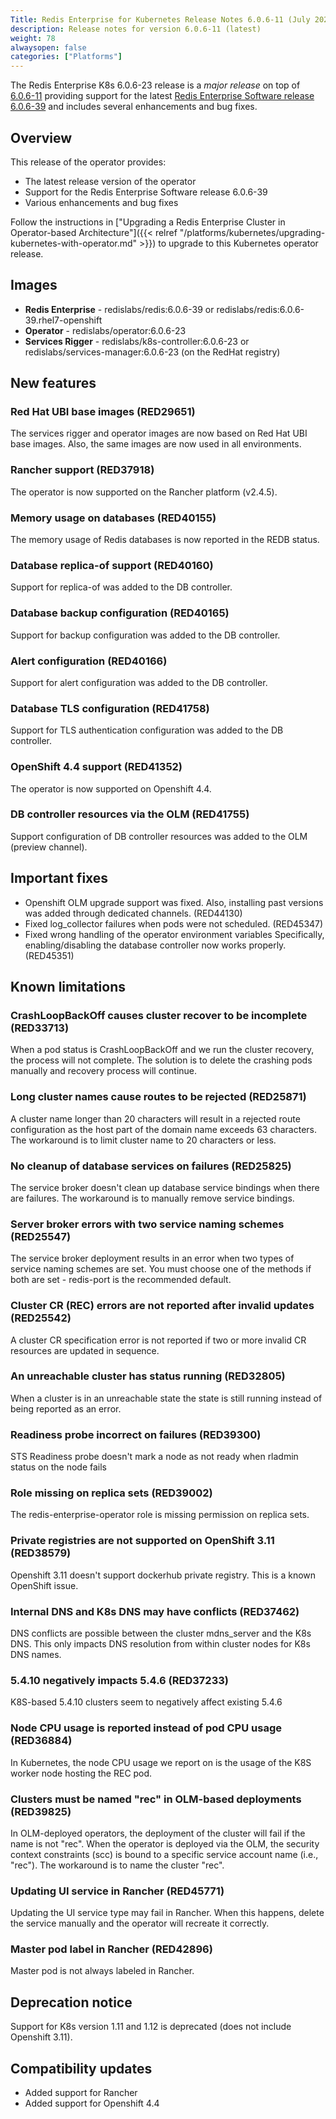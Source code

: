 ```yaml
---
Title: Redis Enterprise for Kubernetes Release Notes 6.0.6-11 (July 2020)
description: Release notes for version 6.0.6-11 (latest)
weight: 78
alwaysopen: false
categories: ["Platforms"]
---
```


The Redis Enterprise K8s 6.0.6-23 release is a *major release* on top of <a href="https://github.com/RedisLabs/redis-enterprise-k8s-docs/releases/tag/v6.0.6-11">6.0.6-11</a> providing support for the latest <a href="https://docs.redislabs.com/latest/rs/release-notes/rs-6-0-may-2020/">Redis Enterprise Software release 6.0.6-39</a> and includes several enhancements and bug fixes.

## Overview

This release of the operator provides:

 * The latest release version of the operator
 * Support for the Redis Enterprise Software release 6.0.6-39
 * Various enhancements and bug fixes

Follow the instructions in ["Upgrading a Redis Enterprise Cluster in Operator-based Architecture"]({{< relref "/platforms/kubernetes/upgrading-kubernetes-with-operator.md" >}}) to upgrade to this Kubernetes operator release.


## Images

 * **Redis Enterprise** - redislabs/redis:6.0.6-39 or redislabs/redis:6.0.6-39.rhel7-openshift
 * **Operator** - redislabs/operator:6.0.6-23
 * **Services Rigger** - redislabs/k8s-controller:6.0.6-23 or redislabs/services-manager:6.0.6-23 (on the RedHat registry)

## New features

### Red Hat UBI base images (RED29651)

The services rigger and operator images are now based on Red Hat UBI base images. Also, the same images are now used in all environments.

### Rancher support (RED37918)

The operator is now supported on the Rancher platform (v2.4.5).

### Memory usage on databases (RED40155)

The memory usage of Redis databases is now reported in the REDB status.

### Database replica-of support (RED40160)

Support for replica-of was added to the DB controller.

### Database backup configuration (RED40165)

Support for backup configuration was added to the DB controller.

### Alert configuration (RED40166)

Support for alert configuration was added to the DB controller.

### Database TLS configuration (RED41758)

Support for TLS authentication configuration was added to the DB controller.

### OpenShift 4.4 support (RED41352)

The operator is now supported on Openshift 4.4.

### DB controller resources via the OLM (RED41755)

Support configuration of DB controller resources was added to the OLM (preview channel).

## Important fixes

 * Openshift OLM upgrade support was fixed. Also, installing past versions was added through dedicated channels. (RED44130)
 * Fixed log_collector failures when pods were not scheduled. (RED45347)
 * Fixed wrong handling of the operator environment variables Specifically, enabling/disabling the database controller now works properly. (RED45351)


## Known limitations

### CrashLoopBackOff causes cluster recover to be incomplete  (RED33713)

When a pod status is CrashLoopBackOff and we run the cluster recovery, the process will not complete. The solution is to delete the crashing pods manually and recovery process will continue.

### Long cluster names cause routes to be rejected  (RED25871)

A cluster name longer than 20 characters will result in a rejected route configuration as the host part of the domain name exceeds 63 characters. The workaround is to limit cluster name to 20 characters or less.

### No cleanup of database services on failures (RED25825)

The service broker doesn't clean up database service bindings when there are failures. The workaround is to manually remove service bindings.

### Server broker errors with two service naming schemes  (RED25547)

The service broker deployment results in an error when two types of service naming schemes are set. You must choose one of the methods if both are set - redis-port is the recommended default.

### Cluster CR (REC) errors are not reported after invalid updates (RED25542)

A cluster CR specification error is not reported if two or more invalid CR resources are updated in sequence.

### An unreachable cluster has status running (RED32805)

When a cluster is in an unreachable state the state is still running instead of being reported as an error.

### Readiness probe incorrect on failures (RED39300)

STS Readiness probe doesn't mark a node as not ready when rladmin status on the node fails

### Role missing on replica sets (RED39002)

The redis-enterprise-operator role is missing permission on replica sets.

### Private registries are not supported on OpenShift 3.11 (RED38579)

Openshift 3.11 doesn't support dockerhub private registry. This is a known OpenShift issue.

### Internal DNS and K8s DNS may have conflicts (RED37462)

DNS conflicts are possible between the cluster mdns_server and the K8s DNS. This only impacts DNS resolution from within cluster nodes for K8s DNS names.

### 5.4.10 negatively impacts 5.4.6 (RED37233)

K8S-based 5.4.10 clusters seem to negatively affect existing 5.4.6

### Node CPU usage is reported instead of pod CPU usage (RED36884)

In Kubernetes, the node CPU usage we report on is the usage of the K8S worker node hosting the REC pod.

### Clusters must be named "rec" in OLM-based deployments (RED39825)

In OLM-deployed operators, the deployment of the cluster will fail if the name is not "rec". When the operator is deployed via the OLM, the security context constraints (scc) is bound to a specific service account name (i.e., "rec"). The workaround is to name the cluster "rec".

### Updating UI service in Rancher (RED45771)

Updating the UI service type may fail in Rancher. When this happens, delete the service manually and the operator will recreate it correctly.

### Master pod label in Rancher (RED42896)

Master pod is not always labeled in Rancher.

## Deprecation notice

Support for K8s version 1.11 and 1.12 is deprecated (does not include Openshift 3.11).

## Compatibility updates

 * Added support for Rancher
 * Added support for Openshift 4.4
